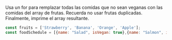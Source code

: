 Usa un for para remplazar todas las comidas que no sean veganas con las comidas del array de frutas. Recuerda no usar frutas duplicadas. Finalmente, imprime el array resultante.
```js
const fruits = ['Strawberry', 'Banana', 'Orange', 'Apple'];
const foodSchedule = [{name: "Salad", isVegan: true},{name: "Salmon", isVegan: false}, {name: "Tofu", isVegan: true}, {name: "Burger", isVegan: false}, {name: "Rice", isVegan: true}, {name: "Pasta", isVegan: true}];
``````